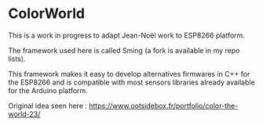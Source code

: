 # ColorWorld
This is a work in progress to adapt Jean-Noël work to ESP8266 platform.

The framework used here is called Sming (a fork is available in my repo lists).

This framework makes it easy to develop alternatives firmwares in C++ for the ESP8266 and is compatible with most sensors libraries already available for the Arduino platform.

Original idea seen here : https://www.ootsidebox.fr/portfolio/color-the-world-23/
